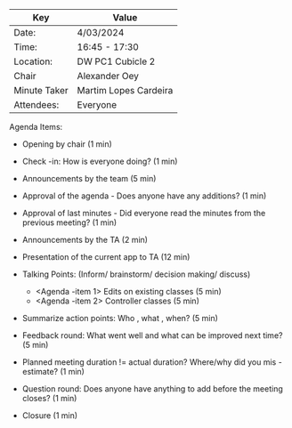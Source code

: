 | Key | Value |
| --- | --- |
| Date: | 4/03/2024 |
| Time: | 16:45 - 17:30 |
| Location: | DW PC1 Cubicle 2 |
| Chair | Alexander Oey |
| Minute Taker | Martim Lopes Cardeira |
| Attendees: | Everyone |

Agenda Items:

- Opening by chair (1 min)
- Check -in: How is everyone doing? (1 min)
- Announcements by the team (5 min)
- Approval of the agenda - Does anyone have any additions? (1 min)
- Approval of last minutes - Did everyone read the minutes from the previous meeting? (1 min)


- Announcements by the TA (2 min)
- Presentation of the current app to TA (12 min)


- Talking Points: (Inform/ brainstorm/ decision making/ discuss)
  - <Agenda -item 1> Edits on existing classes (5 min)
  - <Agenda -item 2> Controller classes (5 min)
- Summarize action points: Who , what , when? (5 min)


- Feedback round: What went well and what can be improved next time? (5 min)
- Planned meeting duration != actual duration? Where/why did you mis -estimate? (1 min)
- Question round: Does anyone have anything to add before the meeting closes? (1 min)
- Closure (1 min)